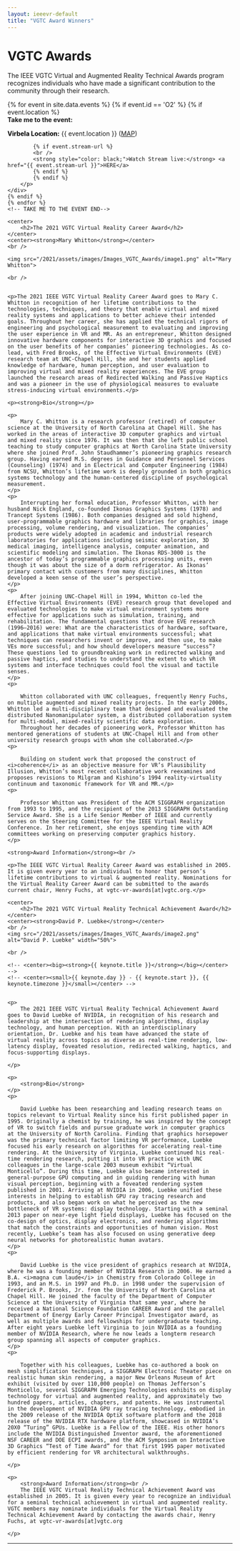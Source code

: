 ```yaml
---
layout: ieeevr-default
title: "VGTC Award Winners"
---
```


<style>
    <style>* {
        box-sizing: border-box;
    }

    .exhibitors-center {
        margin: auto;
        width: 90%;
    }

    .exhibitors-row {
        display: flex;
        background-color: #00aeef;
        border-radius: 10px;
        padding: 10px;
    }

    .exhibitors-column {
        flex: 50%;
        padding: 20px;
        position: relative;
    }

    .styled-table {
        border-collapse: collapse;
        margin: 25px 0;
        font-size: 0.8em;
        font-family: sans-serif;
        /*min-width: 400px;*/
        box-shadow: 0 0 20px rgba(0, 0, 0, 0.15);
        display: table;
    }

    .styled-table thead tr {
        background-color: #00aeef;
        color: #ffffff;
        text-align: left;
    }

    .styled-table th,
    .styled-table td {
        padding: 12px 15px;
        width: 50%;
    }

    .styled-table tbody tr {
        border-bottom: 1px solid #dddddd;
    }

    .styled-table tbody tr:nth-of-type(even) {
        background-color: #f3f3f3;
    }

    .styled-table tbody tr:last-of-type {
        border-bottom: 2px solid #00aeef;
    }

    .styled-table tbody tr.active-row {
        font-weight: bold;
        color: #00aeef;
    }

    /* Collapsible */
    input[type='checkbox'] {
        display: none;
    }

    .wrap-collabsible {
        margin: 1.2rem 0;
    }

    .lbl-toggle {
        display: block;
        font-weight: bold;
        /* font-family: monospace; */
        font-size: 1rem;
        text-align: left;
        padding: 0.1rem;
        color: #00aeef;
        background: #ffffff;
        cursor: pointer;
        border-radius: 7px;
        transition: all 0.25s ease-out;
    }

    .lbl-toggle:hover {
        /*color: #FFF;*/
    }

    .lbl-toggle::before {
        content: ' ';
        display: inline-block;
        border-top: 5px solid transparent;
        border-bottom: 5px solid transparent;
        border-left: 5px solid currentColor;
        vertical-align: middle;
        margin-right: .7rem;
        transform: translateY(-2px);
        transition: transform .2s ease-out;
    }

    .toggle:checked+.lbl-toggle::before {
        transform: rotate(90deg) translateX(-3px);
    }

    .collapsible-content {
        max-height: 0px;
        overflow: hidden;
        transition: max-height .25s ease-in-out;
    }

    .toggle:checked+.lbl-toggle+.collapsible-content {
        max-height: 1500px;
    }

    .toggle:checked+.lbl-toggle {
        border-bottom-right-radius: 0;
        border-bottom-left-radius: 0;
    }

    .collapsible-content .content-inner {
        background: white;
        /* rgba(0, 105, 255, .2);*/
        border-bottom: 1px solid rgba(0, 105, 255, .45);
        border-bottom-left-radius: 7px;
        border-bottom-right-radius: 7px;
        padding: .5rem 1rem;
    }

    .collapsible-content p {
        margin-bottom: 0;
    }



    /* video container */
    .video-container {
        overflow: hidden;
        position: relative;
        width: 100%;
    }

    .video-container::after {
        padding-top: 56.25%;
        /* 75% if 4:3*/
        display: block;
        content: '';
    }

    .video-container iframe {
        position: absolute;
        top: 0;
        left: 0;
        width: 100%;
        height: 100%;
    }

    /* Thumbnails box */
    .box {
        border-radius: 5px;
        padding: 20px;
    }

    .box:nth-child(even) {
        color: red;
    }

    .wrapper {
        display: grid;
        /* border: 1px solid #000; */
        grid-gap: 10px;
        grid-template-columns: repeat(auto-fill, 150px 30%);
    }

    .styled-table2 {
        border-collapse: collapse;
        margin: 25px 0;
        font-size: 0.8em;
        font-family: sans-serif;
        /*min-width: 400px;*/
        box-shadow: 0 0 20px rgba(0, 0, 0, 0.15);
        display: table;
        width: 50%;
        margin-left: auto;
        margin-right: auto;


    }

    .styled-table2 thead tr {
        background-color: #00aeef;
        color: #ffffff;
        text-align: left;
    }

    .styled-table2 th,
    .styled-table2 td {
        padding: 12px 15px;
        width: 50%;
    }

    .styled-table2 tbody tr {
        border-bottom: 1px solid #dddddd;
    }

    .styled-table2 tbody tr:nth-of-type(even) {
        background-color: #f3f3f3;
    }

    .styled-table2 tbody tr:last-of-type {
        border-bottom: 2px solid #00aeef;
    }

    .styled-table2 tbody tr.active-row {
        font-weight: bold;
        color: #00aeef;
    }

    img {
        display: block;
        margin-left: auto;
        margin-right: auto;
    }

    /*
    div {
        text-align: justify;
        text-justify: inter-word;
    }
    */

</style>


<h1>VGTC Awards</h1>

<p>The IEEE VGTC Virtual and Augmented Reality Technical Awards program recognizes individuals who have made a significant contribution to the community through their research. </p>


<div>
<!-- TAKE ME TO THE EVENT START -->
    {% for event in site.data.events %}
    {% if event.id == 'O2' %}
    {% if event.location %}
    <div class="notice--info">
        <strong style="padding-bottom: 5px;">Take me to the event:</strong>
        <p>
            <strong style="color: black;">Virbela Location:</strong> {{ event.location }} (<a href="/2021/attend/virbela-instructions/#map">MAP</a>)

            {% if event.stream-url %}
            <br />
            <strong style="color: black;">Watch Stream live:</strong> <a href="{{ event.stream-url }}">HERE</a>
            {% endif %}
            {% endif %}
        </p>
    </div>
    {% endif %}
    {% endfor %}
    <!-- TAKE ME TO THE EVENT END-->
</div>


<div>

    <center>
        <h2>The 2021 VGTC Virtual Reality Career Award</h2>
    </center>
    <center><strong>Mary Whitton</strong></center>
    <br />

    <img src="/2021/assets/images/Images_VGTC_Awards/image1.png" alt="Mary Whitton">

    <br />


    <p>The 2021 IEEE VGTC Virtual Reality Career Award goes to Mary C. Whitton in recognition of her lifetime contributions to the technologies, techniques, and theory that enable virtual and mixed reality systems and applications to better achieve their intended goals. Throughout her career, she has applied the technical rigors of engineering and psychological measurement to evaluating and improving the user experience in VR and MR. As an entrepreneur, Whitton designed innovative hardware components for interactive 3D graphics and focused on the user benefits of her companies’ pioneering technologies. As co-lead, with Fred Brooks, of the Effective Virtual Environments (EVE) research team at UNC-Chapel Hill, she and her students applied knowledge of hardware, human perception, and user evaluation to improving virtual and mixed reality experiences. The EVE group launched the research areas of Redirected Walking and Passive Haptics and was a pioneer in the use of physiological measures to evaluate stress-inducing virtual environments.</p>

    <p><strong>Bio</strong></p>

    <p>
        Mary C. Whitton is a research professor (retired) of computer science at the University of North Carolina at Chapel Hill. She has worked in the areas of interactive 3D computer graphics and virtual and mixed reality since 1976. It was then that she left public school teaching to study computer graphics at North Carolina State University where she joined Prof. John Staudhammer’s pioneering graphics research group. Having earned M.S. degrees in Guidance and Personnel Services (Counseling) (1974) and in Electrical and Computer Engineering (1984) from NCSU, Whitton’s lifetime work is deeply grounded in both graphics systems technology and the human-centered discipline of psychological measurement.
    </p>
    <p>
        Interrupting her formal education, Professor Whitton, with her husband Nick England, co-founded Ikonas Graphics Systems (1978) and Trancept Systems (1986). Both companies designed and sold highend, user-programmable graphics hardware and libraries for graphics, image processing, volume rendering, and visualization. The companies’ products were widely adopted in academic and industrial research laboratories for applications including seismic exploration, 3D medical imaging, intelligence analysis, computer animation, and scientific modeling and simulation. The Ikonas RDS-3000 is the ancestor of today’s programmable graphics processing units, even though it was about the size of a dorm refrigerator. As Ikonas’ primary contact with customers from many disciplines, Whitton developed a keen sense of the user’s perspective.
    </p>
    <p>
        After joining UNC-Chapel Hill in 1994, Whitton co-led the Effective Virtual Environments (EVE) research group that developed and evaluated technologies to make virtual environment systems more effective for applications such as simulation, training, and rehabilitation. The fundamental questions that drove EVE research (1996–2016) were: What are the characteristics of hardware, software, and applications that make virtual environments successful; what techniques can researchers invent or improve, and then use, to make VEs more successful; and how should developers measure “success”? These questions led to groundbreaking work in redirected walking and passive haptics, and studies to understand the extent to which VR systems and interface techniques could fool the visual and tactile senses.
    </p>
    <p>

        Whitton collaborated with UNC colleagues, frequently Henry Fuchs, on multiple augmented and mixed reality projects. In the early 2000s, Whitton led a multi-disciplinary team that designed and evaluated the distributed Nanomanipulator system, a distributed collaboration system for multi-modal, mixed-reality scientific data exploration.
        Throughout her decades of pioneering work, Professor Whitton has mentored generations of students at UNC-Chapel Hill and from other university research groups with whom she collaborated.</p>
    <p>

        Building on student work that proposed the construct of <i>coherence</i> as an objective measure for VR’s Plausibility Illusion, Whitton’s most recent collaborative work reexamines and proposes revisions to Milgram and Kishino’s 1994 reality-virtuality continuum and taxonomic framework for VR and MR.</p>
    <p>

        Professor Whitton was President of the ACM SIGGRAPH organization from 1993 to 1995, and the recipient of the 2013 SIGGRAPH Outstanding Service Award. She is a Life Senior Member of IEEE and currently serves on the Steering Committee for the IEEE Virtual Reality Conference. In her retirement, she enjoys spending time with ACM committees working on preserving computer graphics history.
    </p>

    <strong>Award Information</strong><br />

    <p>The IEEE VGTC Virtual Reality Career Award was established in 2005. It is given every year to an individual to honor that person’s lifetime contributions to virtual & augmented reality. Nominations for the Virtual Reality Career Award can be submitted to the awards current chair, Henry Fuchs, at vgtc-vr-awards[at]vgtc.org.</p>

</div>

<div>

    <center>
        <h2>The 2021 VGTC Virtual Reality Technical Achievement Award</h2>
    </center>
    <center><strong>David P. Luebke</strong></center>
    <br />
    <img src="/2021/assets/images/Images_VGTC_Awards/image2.png" alt="David P. Luebke" width="50%">

    <br />

    <!-- <center><big><strong>{{ keynote.title }}</strong></big></center> -->
    <!-- <center><small>{{ keynote.day }} - {{ keynote.start }}, {{ keynote.timezone }}</small></center> -->


    <p>
        The 2021 IEEE VGTC Virtual Reality Technical Achievement Award goes to David Luebke of NVIDIA, in recognition of his research and leadership at the intersection of rendering algorithms, display technology, and human perception. With an interdisciplinary orientation, Dr. Luebke and his team have advanced the state of virtual reality across topics as diverse as real-time rendering, low-latency display, foveated resolution, redirected walking, haptics, and focus-supporting displays.

    </p>

    <p>
        <strong>Bio</strong>
    </p>
    <p>

        David Luebke has been researching and leading research teams on topics relevant to Virtual Reality since his first published paper in 1995. Originally a chemist by training, he was inspired by the concept of VR to switch fields and pursue graduate work in computer graphics at the University of North Carolina. Finding that graphics horsepower was the primary technical factor limiting VR performance, Luebke focused his early research on algorithms for accelerating real-time rendering. At the University of Virginia, Luebke continued his real-time rendering research, putting it into VR practice with UNC colleagues in the large-scale 2003 museum exhibit “Virtual Monticello”. During this time, Luebke also became interested in general-purpose GPU computing and in guiding rendering with human visual perception, beginning with a foveated rendering system published in 2001. Arriving at NVIDIA in 2006, Luebke unified these interests in helping to establish GPU ray tracing research and products, and also began work on what he perceived as the new bottleneck of VR systems: display technology. Starting with a seminal 2013 paper on near-eye light field displays, Luebke has focused on the co-design of optics, display electronics, and rendering algorithms that match the constraints and opportunities of human vision. Most recently, Luebke’s team has also focused on using generative deep neural networks for photorealistic human avatars.
    </p>
    <p>

        David Luebke is the vice president of graphics research at NVIDIA, where he was a founding member of NVIDIA Research in 2006. He earned a B.A. <i>magna cum laude</i> in Chemistry from Colorado College in 1993, and an M.S. in 1997 and Ph.D. in 1998 under the supervision of Frederick P. Brooks, Jr. from the University of North Carolina at Chapel Hill. He joined the faculty of the Department of Computer Science at the University of Virginia that same year, where he received a National Science Foundation CAREER Award and the parallel Department of Energy Early Career Principal Investigator award, as well as multiple awards and fellowships for undergraduate teaching. After eight years Luebke left Virginia to join NVIDIA as a founding member of NVIDIA Research, where he now leads a longterm research group spanning all aspects of computer graphics.
    </p>
    <p>

        Together with his colleagues, Luebke has co-authored a book on mesh simplification techniques, a SIGGRAPH Electronic Theater piece on realistic human skin rendering, a major New Orleans Museum of Art exhibit (visited by over 110,000 people) on Thomas Jefferson’s Monticello, several SIGGRAPH Emerging Technologies exhibits on display technology for virtual and augmented reality, and approximately two hundred papers, articles, chapters, and patents. He was instrumental in the development of NVIDIA GPU ray tracing technology, embodied in the 2009 release of the NVIDIA OptiX software platform and the 2018 release of the NVIDIA RTX hardware platform, showcased in NVIDIA’s 20X0 “Turing” GPUs. Luebke is a Fellow of the IEEE. His other honors include the NVIDIA Distinguished Inventor award, the aforementioned NSF CAREER and DOE ECPI awards, and the ACM Symposium on Interactive 3D Graphics “Test of Time Award” for that first 1995 paper motivated by efficient rendering for VR architectural walkthroughs.

    </p>

    <p>
        <strong>Award Information</strong><br />
        The IEEE VGTC Virtual Reality Technical Achievement Award was established in 2005. It is given every year to recognize an individual for a seminal technical achievement in virtual and augmented reality. VGTC members may nominate individuals for the Virtual Reality Technical Achievement Award by contacting the awards chair, Henry Fuchs, at vgtc-vr-awards[at]vgtc.org

    </p>

</div>

<hr>
